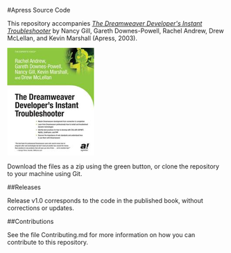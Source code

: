 #Apress Source Code

This repository accompanies [*The Dreamweaver Developer's Instant Troubleshooter*](http://www.apress.com/9781590592335) by Nancy Gill, Gareth Downes-Powell, Rachel Andrew, Drew McLellan, and Kevin Marshall (Apress, 2003).

![Cover image](9781590592335.jpg)

Download the files as a zip using the green button, or clone the repository to your machine using Git.

##Releases

Release v1.0 corresponds to the code in the published book, without corrections or updates.

##Contributions

See the file Contributing.md for more information on how you can contribute to this repository.
